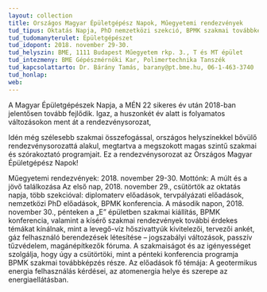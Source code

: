 ```yaml
---
layout: collection
title: Országos Magyar Épületgépész Napok, Műegyetemi rendezvények
tud_tipus: Oktatás Napja, PhD nemzetközi szekció, BPMK szakmai továbbképzés, Épületgépész Szakmai Kiállítás
tud_tudomanyterulet: Épületgépészet
tud_idopont: 2018. november 29-30.
tud_helyszin: BME, 1111 Budapest Műegyetem rkp. 3., T és MT épület
tud_intezmeny: BME Gépészmérnöki Kar, Polimertechnika Tanszék
tud_kapcsolattarto: Dr. Bárány Tamás, barany@pt.bme.hu, 06-1-463-3740
tud_honlap:
web:
---
```

A Magyar Épületgépészek Napja, a MÉN 22 sikeres év után 2018-ban jelentősen tovább fejlődik. Igaz, a huszonkét év alatt is folyamatos változásokon ment át a rendezvénysorozat, 

Idén még szélesebb szakmai összefogással, országos helyszínekkel bővülő rendezvénysorozattá alakul, megtartva a megszokott magas szintű szakmai és szórakoztató programjait. Ez a rendezvénysorozat az Országos Magyar Épületgépész Napok!

Műegyetemi rendezvények: 2018. november 29-30.
Mottónk: A múlt és a jövő találkozása
Az első nap, 2018. november 29., csütörtök az oktatás napja, több szekcióval: diplomaterv előadások, tervpályázati előadások, nemzetközi PhD előadások, BPMK konferencia.
A második napon, 2018. november 30., pénteken a „E” épületben szakmai kiállítás, BPMK konferencia, valamint a kísérő szakmai rendezvények további érdekes témákat kínálnak, mint a levegő-víz hőszivattyúk kivitelezői, tervezői ankét, gáz felhasználó berendezések létesítése – jogszabályi változások, passzív tűzvédelem, magánépítkezők fóruma.
A szakmaiságot és az igényességet szolgálja, hogy úgy a csütörtöki, mint a pénteki konferencia programja BPMK szakmai továbbképzés része. Az előadások fő témája: A geotermikus energia felhasználás kérdései, az atomenergia helye és szerepe az energiaellátásban.
